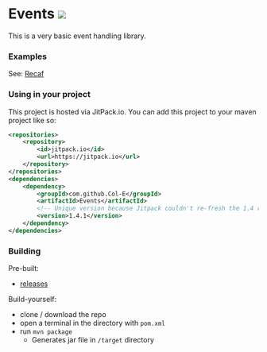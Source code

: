 # Events [![](https://jitpack.io/v/Col-E/Events.svg)](https://jitpack.io/#Col-E/Events)

This is a very basic event handling library.

### Examples

See: [Recaf](https://github.com/Col-E/Recaf)

### Using in your project

This project is hosted via JitPack.io. You can add this project to your maven project like so:
```xml
<repositories>
    <repository>
        <id>jitpack.io</id>
        <url>https://jitpack.io</url>
    </repository>
</repositories>
<dependencies>
    <dependency>
        <groupId>com.github.Col-E</groupId>
        <artifactId>Events</artifactId>
        <!-- Unique version because Jitpack couldn't re-fresh the 1.4 release -->
        <version>1.4.1</version> 
    </dependency>
</dependencies>
```

### Building

Pre-built: 

* [releases](https://github.com/Col-E/Events/releases)

Build-yourself: 

* clone / download the repo
* open a terminal in the directory with `pom.xml`
* run `mvn package`
    * Generates jar file in `/target` directory

